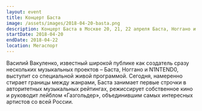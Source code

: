 ```yaml
---
layout: event
title: Концерт Баста
image: /assets/images/2018-04-20-basta.png
description: Концерт Баста в Москве 20, 21, 22 апреля Баста, Ноггано и N1NTEND0
startDate: 2018-04-20
endDate: 2018-04-22
location: Мегаспорт
---
```


Василий Вакуленко, известный широкой публике как создатель сразу нескольких музыкальных проектов – Баста, Ноггано и N1NTEND0, выступит со специальной живой программой. Сегодня, намеренно стирает границы между жанрами, Баста занимает первые строчки в авторитетных музыкальных рейтингах, режиссирует собственное кино и руководит лейблом «Газгольдер», объединившим самых интересных артистов со всей России.